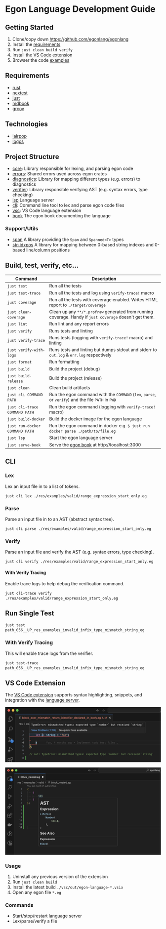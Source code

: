 # Egon Language Development Guide

## Getting Started

1. Clone/copy down https://github.com/egonlang/egonlang
2. Install the [requirements](#requirements)
3. Run `just clean build verify`
4. Install the [VS Code extension](#vs-code-extension)
5. Browser the code [examples](./res/examples/)

## Requirements

- [rust](https://www.rust-lang.org/)
- [nextest](https://nexte.st/)
- [just](https://just.systems/)
- [mdbook](https://rust-lang.github.io/mdBook/index.html)
- [grcov](https://github.com/mozilla/grcov)

## Technologies

- [lalrpop](https://lalrpop.github.io/lalrpop/)
- [logos](https://docs.rs/logos/latest/logos/)

## Project Structure

- [core](./egonlang-core/): Library responsible for lexing, and parsing egon code
- [errors](./egonlang-errors/): Shared errors used across egon crates
- [diagnostics](./egonlang-diagnostics/): Library for mapping different types (e.g. errors) to diagnostics
- [verifier](./egonlang-verifier/): Library responsible verifying AST (e.g. syntax errors, type checking)
- [lsp](./egonlang-lsp/) Language server
- [cli](./egonlang-cli/): Command line tool to lex and parse egon code files 
- [vsc](./vsc/): VS Code language extension
- [book](./egon-book/) The egon book documenting the language

### Support/Utils

- [span](./span/) A library providing the `Span` and `Spanned<T>` types
- [str-idxpos](./str-idxpos/) A library for mapping between 0-based string indexes and 0-based line/column positions

## Build, test, verify, etc...

| Command                        | Description                                                                                             |
| ------------------------------ | ------------------------------------------------------------------------------------------------------- |
| `just test`                    | Run all the tests                                                                                       |
| `just test-trace`              | Run all the tests and log using `verify-trace!` macro                                                   |
| `just coverage`                | Run all the tests with coverage enabled. Writes HTML report to `./target/coverage`                      |
| `just clean-coverage`          | Clean up any `**/*.profraw` generated from running coverage. Handy if `just coverage` doesn't get them. |
| `just lint`                    | Run lint and any report errors                                                                          |
| `just verify`                  | Runs tests and linting                                                                                  |
| `just verify-trace`            | Runs tests (logging with `verify-trace!` macro) and linting                                             |
| `just verify-with-logs`        | Runs tests and linting but dumps stdout and stderr to `out.log` & `err.log` respectively                |
| `just format`                  | Run formatting                                                                                          |
| `just build`                   | Build the project (debug)                                                                               |
| `just build-release`           | Build the project (release)                                                                             |
| `just clean`                   | Clean build artifacts                                                                                   |
| `just cli COMMAND PATH`        | Run the egon command with the `COMMAND` (`lex`, `parse`, or `verify`) and the file `PATH` in `PWD`      |
| `just cli-trace COMMAND PATH`  | Run the egon command (logging with `verify-trace!` macro)                                               |
| `just build-docker`            | Build the docker image for the egon language                                                            |
| `just run-docker COMMAND PATH` | Run the egon command in docker e.g. `$ just run docker parse ./path/to/file.eg`                         |
| `just lsp`                     | Start the egon language server                                                                          |
| `just serve-book`              | Serve the [egon book](./egon-book/) at http://localhost:3000                                            |

## CLI

### Lex

Lex an input file in to a list of tokens.

```shell
just cli lex ./res/examples/valid/range_expression_start_only.eg 
```

### Parse

Parse an input file in to an AST (abstract syntax tree).

```shell
just cli parse ./res/examples/valid/range_expression_start_only.eg 
```

### Verify

Parse an input file and verify the AST (e.g. syntax errors, type checking).

```shell
just cli verify ./res/examples/valid/range_expression_start_only.eg 
```

#### With Verify Tracing

Enable trace logs to help debug the verification command.

```shell
just cli-trace verify ./res/examples/valid/range_expression_start_only.eg 
```

## Run Single Test

```shell
just test path_056__UP_res_examples_invalid_infix_type_mismatch_string_eg
```

### With Verify Tracing

This will enable trace logs from the verifier.

```shell
just test-trace path_056__UP_res_examples_invalid_infix_type_mismatch_string_eg
```

## VS Code Extension

The [VS Code extension](./vsc/) supports syntax highlighting, snippets, and integration with the [language server](./egonlang-lsp/).

![Screenshot of vsc extension providing errors from language server](./vsc_typechecking_example.png)

![Screenshot of vsc extension providing hover info of AST nodes](./vsc_ast_hover_info.png)

### Usage

1. Uninstall any previous version of the extension
2. Run `just clean build`
3. Install the latest build `./vsc/out/egon-language-*.vsix`
4. Open any egon file `*.eg`

### Commands

- Start/stop/restart language server
- Lex/parse/verify a file

